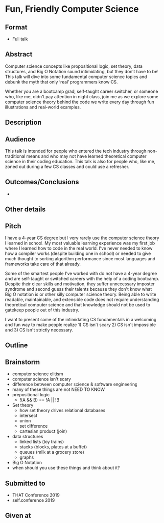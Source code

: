 # Fun, Friendly Computer Science

## Format

* Full talk

## Abstract
Computer science concepts like propositional logic, set theory, data structures, and Big O Notation sound intimidating, but they don’t have to be! This talk will dive into some fundamental computer science topics and debunk the myth that only ‘real’ programmers know CS.

Whether you are a bootcamp grad, self-taught career switcher, or someone who, like me, didn't pay attention in night class, join me as we explore some computer science theory behind the code we write every day through fun illustrations and real-world examples.
## Description


## Audience
This talk is intended for people who entered the tech industry through non-traditional means and who may not have learned theoretical computer science in their coding education. This talk is also for people who, like me, zoned out during a few CS classes and could use a refresher.


## Outcomes/Conclusions
- 


## Other details

## Pitch
I have a 4-year CS degree but I very rarely use the computer science theory I learned in school. My most valuable learning experience was my first job where I learned how to code in the real world. I've never needed to know how a compiler works (despite building one in school) or needed to give much thought to sorting algorithm performance since most languages and frameworks take care of that already. 

Some of the smartest people I've worked with do not have a 4-year degree and are self-taught or switched careers with the help of a coding bootcamp. Despite their clear skills and motivation, they suffer unnecessary imposter syndrome and second guess their talents because they don't know what Big O notation is or other silly computer science theory. Being able to write readable, maintainable, and extensible code does not require understanding theoretical computer science and that knowledge should not be used to gatekeep people out of this industry.

I want to present some of the intimidating CS fundamentals in a welcoming and fun way to make people realize 1) CS isn't scary 2) CS isn't impossible and 3) CS isn't strictly necessary.

## Outline


## Brainstorm
- computer science elitism
- computer science isn't scary
- difference between computer science & software engineering
- many of these things are not NEED TO KNOW
- prepositional logic
  - !(A && B) == !A || !B
- Set theory
  - how set theory drives relational databases
  - intersect
  - union
  - set difference
  - cartesian product (join)
- data structures
  - linked lists (toy trains)
  - stacks (blocks, plates at a buffet)
  - queues (milk at a grocery store)
  - graphs
- Big O Notation
- when should you use these things and think about it?


## Submitted to
- THAT Conference 2019
- self.conference 2019

## Given at
